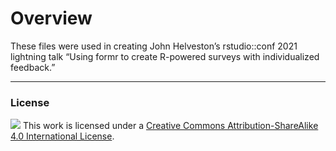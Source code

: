 
<!-- README.md is generated from README.Rmd. Please edit that file -->

# Overview

These files were used in creating John Helveston’s rstudio::conf 2021
lightning talk “Using formr to create R-powered surveys with
individualized feedback.”

-----

### License

![](https://i.creativecommons.org/l/by-sa/4.0/88x31.png) This work is
licensed under a [Creative Commons Attribution-ShareAlike 4.0
International License](https://creativecommons.org/licenses/by-sa/4.0/).
